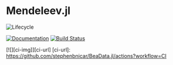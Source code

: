# Mendeleev.jl


![Lifecycle](https://img.shields.io/badge/lifecycle-maturing-blue.svg)
<!--![Lifecycle](https://img.shields.io/badge/lifecycle-experimental-orange.svg)
![Lifecycle](https://img.shields.io/badge/lifecycle-stable-green.svg)
![Lifecycle](https://img.shields.io/badge/lifecycle-retired-orange.svg)
![Lifecycle](https://img.shields.io/badge/lifecycle-archived-red.svg)
![Lifecycle](https://img.shields.io/badge/lifecycle-dormant-blue.svg) -->
[![Documentation](https://img.shields.io/badge/docs-stable-blue.svg)](https://Eben60.github.io/Mendeleev.jl)
[![Build Status](https://travis-ci.com/Eben60/Mendeleev.jl.svg?branch=master)](https://travis-ci.com/Eben60/Mendeleev.jl)
<!--
[![codecov.io](http://codecov.io/github/Eben60/Mendeleev.jl/coverage.svg?branch=main](http://codecov.io/github/Eben60/Mendeleev.jl?branch=main)
-->
[![][ci-img]][ci-url]
[ci-url]: https://github.com/stephenbnicar/BeaData.jl/actions?workflow=CI
